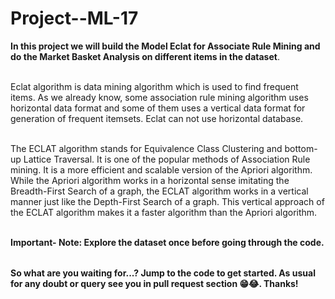 # Project--ML-17

<table>


**In this project we will build the Model Eclat for Associate Rule Mining and do the Market Basket Analysis on different items in the dataset**.<br></br>  


  Eclat algorithm is data mining algorithm which is used to find frequent items. 
  As we already know, some association rule mining algorithm uses horizontal data format and some of them uses a vertical data format for generation of frequent itemsets. 
  Eclat can not use horizontal database.<br></br>

  The ECLAT algorithm stands for Equivalence Class Clustering and bottom-up Lattice Traversal.
  It is one of the popular methods of Association Rule mining. It is a more efficient and scalable version of the Apriori algorithm.
  While the Apriori algorithm works in a horizontal sense imitating the Breadth-First Search of a graph, the ECLAT algorithm works in a vertical manner just like the Depth-First Search of a graph.
  This vertical approach of the ECLAT algorithm makes it a faster algorithm than the Apriori algorithm.<br></br>

  
**Important- Note: Explore the dataset once before going through the code.**
</table>

**So what are you waiting for...? Jump to the code to get started. As usual for any doubt or query see you in pull request section 😁😂. Thanks!**

